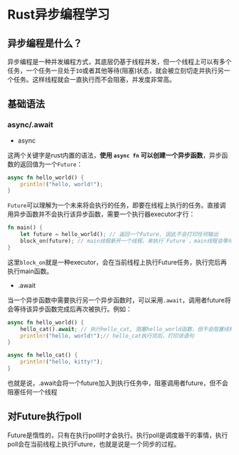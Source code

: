 # Rust异步编程学习

## 异步编程是什么？

异步编程是一种并发编程方式，其底层仍基于线程并发，但一个线程上可以有多个任务，一个任务一旦处于`IO`或者其他等待(阻塞)状态，就会被立刻切走并执行另一个任务。这样线程就会一直执行而不会阻塞，并发度非常高。

## 基础语法

### async/.await

* async

这两个关键字是rust内置的语法，**使用 `async fn` 可以创建一个异步函数**，异步函数的返回值为一个`Future`：

```rust
async fn hello_world() {
    println!("hello, world!");
}
```

`Future`可以理解为一个未来将会执行的任务，即要在线程上执行的任务。直接调用异步函数并不会执行该异步函数，需要一个执行器executor才行：

```rust
fn main() {
    let future = hello_world(); // 返回一个Future, 因此不会打印任何输出
    block_on(future); // main线程新开一个线程，来执行`Future`，main线程会等待其运行完成，此时"hello, world!"会被打印输出
}
```

这里`block_on`就是一种executor，会在当前线程上执行Future任务，执行完后再执行main函数。

* .await

当一个异步函数中需要执行另一个异步函数时，可以采用`.await`，调用者future将会等待该异步函数完成后再次被执行。例如：

```rust
async fn hello_world() {
    hello_cat().await; // 执行hello_cat, 阻塞hello_world函数，但不会阻塞线程
    println!("hello, world!");// hello_cat执行完后，打印该语句
}

async fn hello_cat() {
    println!("hello, kitty!");
}
```

也就是说，.await会将一个future加入到执行任务中，阻塞调用者future，但不会阻塞任何一个线程

## 对Future执行poll

Future是惰性的，只有在执行poll时才会执行。执行poll是调度器干的事情，执行poll会在当前线程上执行Future，也就是说是一个同步的过程。
